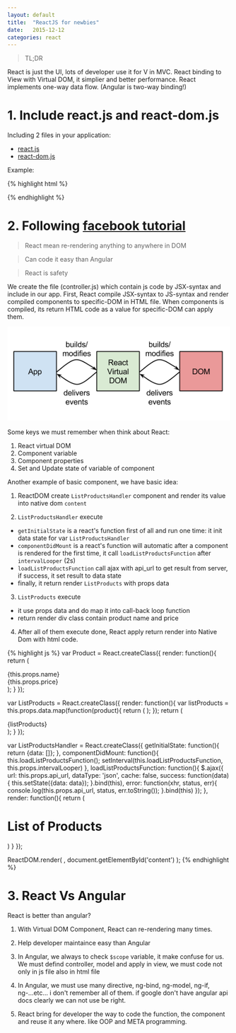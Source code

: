 ```yaml
---
layout: default
title:  "ReactJS for newbies"
date:   2015-12-12
categories: react
---
```


> TL;DR

React is just the UI, lots of developer use it for V in MVC. React binding to View with Virtual DOM, it simplier and better performance. React implements one-way data flow. (Angular is two-way binding!)

# 1. Include react.js and react-dom.js

Including 2 files in your application:

- [react.js](https://github.com/tuankiet/react-tutorial/blob/master/build/react.js)
- [react-dom.js](https://github.com/tuankiet/react-tutorial/blob/master/build/react-dom.js)

Example:

{% highlight html %}
<!DOCTYPE html>
<html>
<head>
  <title></title>
  <meta charset="UTF-8" />
  <title>Hello React!</title>
  <script src="build/react.js"></script>
  <script src="build/react-dom.js"></script>
</head>
  <body>
    <div id="content"></div>
    <script type="text/babel" src="scripts/controller.js"></script>
    <script type="text/babel">
    </script>
  </body>
</html>
{% endhighlight %}

# 2. Following [facebook tutorial](https://facebook.github.io/react/docs/tutorial.html)

> React mean re-rendering anything to anywhere in DOM

> Can code it easy than Angular

> React is safety

We create the file (controller.js) which contain js code by JSX-syntax and include in our app. First, React compile JSX-syntax to JS-syntax and render compiled components to specific-DOM in HTML file. When components is compiled, its return HTML code as a value for specific-DOM can apply them.

![reactjs overview rendering](/images/react-js-overview.png)

Some keys we must remember when think about React:

1. React virtual DOM
2. Component variable
3. Component properties
4. Set and Update state of variable of component

Another example of basic component, we have basic idea:

1. ReactDOM create `ListProductsHandler` component and render its value into native dom `content`

2. `ListProductsHandler` execute
  - `getInitialState` is a react's function first of all and run one time: it init data state for var `ListProductsHandler`
  - `componentDidMount` is a react's function will automatic after a component is rendered for the first time, it call `loadListProductsFunction` after `intervalLooper` (2s)
  - `loadListProductsFunction` call ajax with api_url to get result from server, if success, it set result to data state
  - finally, it return render `ListProducts` with props data

3. `ListProducts` execute
  - it use props data and do map it into call-back loop function
  - return render div class contain product name and price

4. After all of them execute done, React apply return render into Native Dom with html code.

{% highlight js %}
var Product = React.createClass({
  render: function(){
    return (
      <div className="productClass">
        <div className="productNameClass">{this.props.name}</div>
        <div className="productPriceClass">{this.props.price}</div>
      </div>
    );
  }
});

var ListProducts = React.createClass({
  render: function(){
    var listProducts = this.props.data.map(function(product){
      return (
        <Product name={product.name} price={product.price}></Product>
      );
    });
    return (
      <div className="listProductsClass">
        {listProducts}
      </div>
    );
  }
});

var ListProductsHandler = React.createClass({
  getInitialState: function(){
    return {data: []};
  },
  componentDidMount: function(){
    this.loadListProductsFunction();
    setInterval(this.loadListProductsFunction, this.props.intervalLooper)
  },
  loadListProductsFunction: function(){
    $.ajax({
      url: this.props.api_url,
      dataType: 'json',
      cache: false,
      success: function(data){
        this.setState({data: data});
      }.bind(this),
      error: function(xhr, status, err){
        console.log(this.props.api_url, status, err.toString());
      }.bind(this)
    });
  },
  render: function(){
    return (
      <div className="reactDomRenderMain">
        <h1>List of Products</h1>
        <ListProducts data={this.state.data}></ListProducts>
      </div>
    )
  }
});

ReactDOM.render(
  <ListProductsHandler api_url="/api/products" intervalLooper={2000}></ListProductsHandler>,
  document.getElementById('content')
);
{% endhighlight %}

# 3. React Vs Angular

React is better than angular?

1. With Virtual DOM Component, React can re-rendering many times.

2. Help developer maintaince easy than Angular

3. In Angular, we always to check `$scope` variable, it make confuse for us. We must defind controller, model and apply in view, we must code not only in js file also in html file

4. In Angular, we must use many directive, ng-bind, ng-model, ng-if, ng-...etc... i don't remember all of them. if google don't have angular api docs clearly we can not use be right.

5. React bring for developer the way to code the function, the component and reuse it any where. like OOP and META programming.
